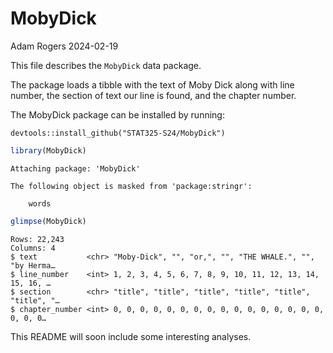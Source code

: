 MobyDick
================
Adam Rogers
2024-02-19

This file describes the `MobyDick` data package.

The package loads a tibble with the text of Moby Dick along with line
number, the section of text our line is found, and the chapter number.

The MobyDick package can be installed by running:

    devtools::install_github("STAT325-S24/MobyDick")

``` r
library(MobyDick)
```


    Attaching package: 'MobyDick'

    The following object is masked from 'package:stringr':

        words

``` r
glimpse(MobyDick)
```

    Rows: 22,243
    Columns: 4
    $ text           <chr> "Moby-Dick", "", "or,", "", "THE WHALE.", "", "by Herma…
    $ line_number    <int> 1, 2, 3, 4, 5, 6, 7, 8, 9, 10, 11, 12, 13, 14, 15, 16, …
    $ section        <chr> "title", "title", "title", "title", "title", "title", "…
    $ chapter_number <int> 0, 0, 0, 0, 0, 0, 0, 0, 0, 0, 0, 0, 0, 0, 0, 0, 0, 0, 0…

This README will soon include some interesting analyses.

